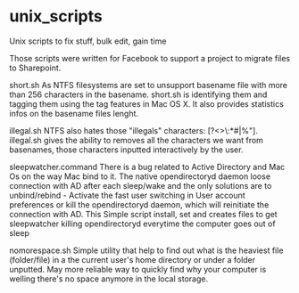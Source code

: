 # unix_scripts
Unix scripts to fix stuff, bulk edit, gain time

Those scripts were written for Facebook to support a project to migrate files to Sharepoint.

short.sh
As NTFS filesystems are set to unsupport basename file with more than 256 characters in the basename. short.sh is identifying them and tagging them using the tag features in Mac OS X. It also provides statistics infos on the basename files lenght.

illegal.sh
NTFS also hates those "illegals" characters: [?<>\\:*#|\%"]. illegal.sh gives the ability to removes all the characters we want from basenames, those characters inputted interactively by the user.

sleepwatcher.command
There is a bug related to Active Directory and Mac Os on the way Mac bind to it. The native opendirectoryd daemon loose connection with AD after each sleep/wake and the only solutions are to unbind/rebind - Activate the fast user switching in User account preferences or kill the opendirectoryd daemon, which will reinitiate the connection with AD. 
This Simple script install, set and creates files to get sleepwatcher killing opendirectoryd everytime the computer goes out of sleep

nomorespace.sh
Simple utility that help to find out what is the heaviest file (folder/file) in a the current user's home directory or under a folder unputted.
May more reliable way to quickly find why your computer is welling there's no space anymore in the local storage.
